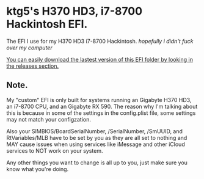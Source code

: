 # ktg5's H370 HD3, i7-8700 Hackintosh EFI.
The EFI I use for my H370 HD3 i7-8700 Hackintosh.
*hopefully i didn't fuck over my computer*

[You can easily download the lastest version of this EFI folder by looking in the releases section.](https://github.com/ktg5/H370-HD3-i7-8700-Hackintosh/releases)

## Note.
My "custom" EFI is only built for systems running an Gigabyte H370 HD3, an i7-8700 CPU, and an Gigabyte RX 590. The reason why I'm talking about this is because in some of the settings in the config.plist file, some settings may not match your configzation.

Also your SIMBIOS/BoardSerialNumber, /SerialNumber, /SmUUID, and RtVariables/MLB have to be set by you as they are all set to nothing and MAY cause issues when using services like iMessage and other iCloud services to NOT work on your system.

Any other things you want to change is all up to you, just make sure you know what you're doing.
